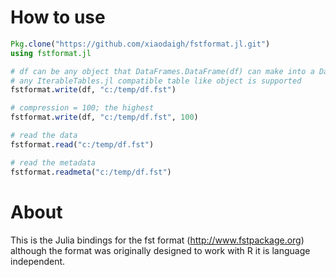 # How to use
```julia
Pkg.clone("https://github.com/xiaodaigh/fstformat.jl.git")
using fstformat.jl

# df can be any object that DataFrames.DataFrame(df) can make into a DataFrame 
# any IterableTables.jl compatible table like object is supported
fstformat.write(df, "c:/temp/df.fst")

# compression = 100; the highest
fstformat.write(df, "c:/temp/df.fst", 100) 

# read the data
fstformat.read("c:/temp/df.fst")

# read the metadata
fstformat.readmeta("c:/temp/df.fst")

```

# About
This is the Julia bindings for the fst format (http://www.fstpackage.org) although the format was originally designed to work with R it is language independent.
